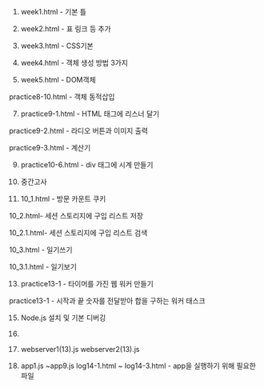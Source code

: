 1. week1.html - 기본 틀

2. week2.html - 표 링크 등 추가

3. week3.html - CSS기본

4. week4.html - 객체 생성 방법 3가지

5. week5.html - DOM객체
   
practice8-10.html - 객체 동적삽입

7. practice9-1.html - HTML 태그에 리스너 달기
   
practice9-2.html - 라디오 버튼과 이미지 출력

practice9-3.html - 계산기

9. practice10-6.html - div 태그에 시계 만들기

10. 중간고사

11. 10_1.html - 방문 카운트 쿠키
    
10_2.html- 세션 스토리지에 구입 리스트 저장

10_2.1.html- 세션 스토리지에 구입 리스트 검색

10_3.html - 일기쓰기

10_3.1.html - 일기보기

13. practice13-1 - 타이머를 가진 웹 워커 만들기
    
practice13-1 - 시작과 끝 숫자를 전달받아 합을 구하는 워커 태스크

15. Node.js 설치 및 기본 디버깅

16.

17. webserver1(13).js 
webserver2(13).js

18. app1.js ~app9.js
log14-1.html ~ log14-3.html - app을 실행하기 위해 필요한 파일
